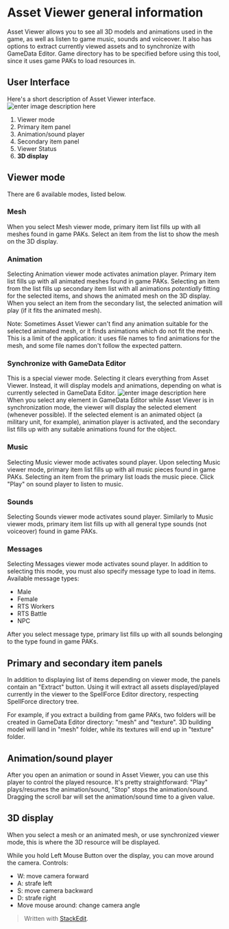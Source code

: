 # Asset Viewer general information
Asset Viewer allows you to see all 3D models and animations used in the game, as well as listen to game music, sounds and voiceover. It also has options to extract currently viewed assets and to synchronize with GameData Editor.
Game directory has to be specified before using this tool, since it uses game PAKs to load resources in.

## User Interface
Here's a short description of Asset Viewer interface.
![enter image description here](https://lh3.googleusercontent.com/cwjjmJeh5WerFVV44-kKsYqVFWqT8OOFHGmR9VULphz6zyciVAWm6fawg1Ztc4pOHe-zr2ylduYP)
1. Viewer mode
2. Primary item panel
3. Animation/sound player
4. Secondary item panel
5. Viewer Status
6. **3D display**

## Viewer mode
There are 6 available modes, listed below.
### Mesh
When you select Mesh viewer mode, primary item list fills up with all meshes found in game PAKs. Select an item from the list to show the mesh on the 3D display.
### Animation
Selecting Animation viewer mode activates animation player. Primary item list fills up with all animated meshes found in game PAKs. Selecting an item from the list fills up secondary item list with all animations _potentially_ fitting for the selected items, and shows the animated mesh on the 3D display. When you select an item from the secondary list, the selected animation will play (if it fits the animated mesh).

Note: Sometimes Asset Viewer can't find any animation suitable for the selected animated mesh, or it finds animations which do not fit the mesh. This is a limit of the application: it uses file names to find animations for the mesh, and some file names don't follow the expected pattern.
### Synchronize with GameData Editor
This is a special viewer mode. Selecting it clears everything from Asset Viewer. Instead, it will display models and animations, depending on what is currently selected in GameData Editor.
![enter image description here](https://lh3.googleusercontent.com/mfDh68_Bv5BU04UNCaSLN96WTDKCVOHV-R7xQXm39FIpDWMJ5b89KREQeILjd5Wfel4z6C4nFNVS)
When you select any element in GameData Editor while Asset Viever is in synchronization mode, the viewer will display the selected element (whenever possible). If the selected element is an animated object (a military unit, for example), animation player is activated, and the secondary list fills up with any suitable animations found for the object.
### Music
Selecting Music viewer mode activates sound player. 
Upon selecting Music viewer mode, primary item list fills up with all music pieces found in game PAKs. Selecting an item from the primary list loads the music piece. Click "Play" on sound player to listen to music.
### Sounds
Selecting Sounds viewer mode activates sound player.
Similarly to Music viewer mods, primary item list fills up with all general type sounds (not voiceover) found in game PAKs.
### Messages
Selecting Messages viewer mode activates sound player.
In addition to selecting this mode, you must also specify message type to load in items. Available message types:
- Male
- Female
- RTS Workers
- RTS Battle
- NPC

After you select message type, primary list fills up with all sounds belonging to the type found in game PAKs.

## Primary and secondary item panels
In addition to displaying list of items depending on viewer mode, the panels contain an "Extract" button. Using it will extract all assets displayed/played currently in the viewer to the SpellForce Editor directory, respecting SpellForce directory tree. 

For example, if you extract a building from game PAKs, two folders will be created in GameData Editor directory: "mesh" and "texture". 3D building model will land in "mesh" folder, while its textures will end up in "texture" folder.

## Animation/sound player
After you open an animation or sound in Asset Viewer, you can use this player to control the played resource. It's pretty straightforward: "Play" plays/resumes the animation/sound, "Stop" stops the animation/sound. Dragging the scroll bar will set the animation/sound time to a given value.

## 3D display
When you select a mesh or an animated mesh, or use synchronized viewer mode, this is where the 3D resource will be displayed.

While you hold Left Mouse Button over the display, you can move around the camera. Controls:

 - W: move camera forward
 - A: strafe left
 - S: move camera backward
 - D: strafe right
 - Move mouse around: change camera angle

> Written with [StackEdit](https://stackedit.io/).
<!--stackedit_data:
eyJoaXN0b3J5IjpbLTExODg0MDg2NzddfQ==
-->